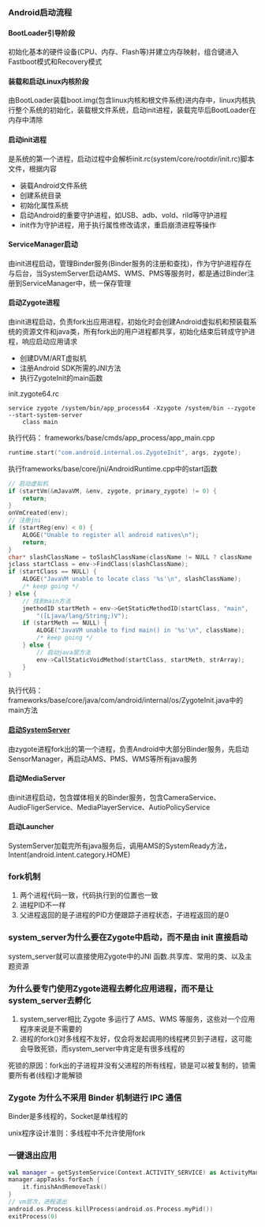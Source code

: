 ### Android启动流程
#### BootLoader引导阶段

初始化基本的硬件设备(CPU、内存、Flash等)并建立内存映射，组合键进入Fastboot模式和Recovery模式

#### 装载和启动Linux内核阶段

由BootLoader装载boot.img(包含linux内核和根文件系统)进内存中，linux内核执行整个系统的初始化，装载根文件系统，启动init进程，装载完毕后BootLoader在内存中清除

#### 启动init进程

是系统的第一个进程，启动过程中会解析init.rc(system/core/rootdir/init.rc)脚本文件，根据内容

* 装载Android文件系统
* 创建系统目录
* 初始化属性系统
* 启动Android的重要守护进程，如USB、adb、vold、rild等守护进程
* init作为守护进程，用于执行属性修改请求，重启崩溃进程等操作

#### ServiceManager启动

由init进程启动，管理Binder服务(Binder服务的注册和查找)，作为守护进程存在与后台，当SystemServer启动AMS、WMS、PMS等服务时，都是通过Binder注册到ServiceManager中，统一保存管理

#### 启动Zygote进程

由init进程启动，负责fork出应用进程，初始化时会创建Android虚拟机和预装载系统的资源文件和java类，所有fork出的用户进程都共享，初始化结束后转成守护进程，响应启动应用请求

* 创建DVM/ART虚拟机
* 注册Android SDK所需的JNI方法
* 执行ZygoteInit的main函数

init.zygote64.rc
```
service zygote /system/bin/app_process64 -Xzygote /system/bin --zygote --start-system-server
    class main
```
执行代码：
frameworks/base/cmds/app_process/app_main.cpp
```cpp
runtime.start("com.android.internal.os.ZygoteInit", args, zygote);
```
执行frameworks/base/core/jni/AndroidRuntime.cpp中的start函数
```cpp
// 启动虚拟机
if (startVm(&mJavaVM, &env, zygote, primary_zygote) != 0) {
    return;
}
onVmCreated(env);
// 注册jni
if (startReg(env) < 0) {
    ALOGE("Unable to register all android natives\n");
    return;
}
char* slashClassName = toSlashClassName(className != NULL ? className : "");
jclass startClass = env->FindClass(slashClassName);
if (startClass == NULL) {
    ALOGE("JavaVM unable to locate class '%s'\n", slashClassName);
    /* keep going */
} else {
    // 找到main方法
    jmethodID startMeth = env->GetStaticMethodID(startClass, "main",
        "([Ljava/lang/String;)V");
    if (startMeth == NULL) {
        ALOGE("JavaVM unable to find main() in '%s'\n", className);
        /* keep going */
    } else {
        // 启动java层方法
        env->CallStaticVoidMethod(startClass, startMeth, strArray);
    }
}
```

执行代码：frameworks/base/core/java/com/android/internal/os/ZygoteInit.java中的main方法

#### [启动SystemServer](./fws_system_server.md)

由zygote进程fork出的第一个进程，负责Android中大部分Binder服务，先启动SensorManager，再启动AMS、PMS、WMS等所有java服务

#### 启动MediaServer

由init进程启动，包含媒体相关的Binder服务，包含CameraService、AudioFligerService、MediaPlayerService、AutioPolicyService

#### 启动Launcher

SystemServer加载完所有java服务后，调用AMS的SystemReady方法，Intent(android.intent.category.HOME)

### fork机制

1. 两个进程代码一致，代码执行到的位置也一致
2. 进程PID不一样
3. 父进程返回的是子进程的PID方便跟踪子进程状态，子进程返回的是0

### system_server为什么要在Zygote中启动，而不是由 init 直接启动

system_server就可以直接使用Zygote中的JNI 函数.共享库、常用的类、以及主题资源

### 为什么要专门使用Zygote进程去孵化应用进程，而不是让system_server去孵化

1. system_server相比 Zygote 多运行了 AMS、WMS 等服务，这些对一个应用程序来说是不需要的
2. 进程的fork()对多线程不友好，仅会将发起调用的线程拷贝到子进程，这可能会导致死锁，而system_server中肯定是有很多线程的

死锁的原因：fork出的子进程并没有父进程的所有线程，锁是可以被复制的，锁需要所有者(线程)才能解锁

### Zygote 为什么不采用 Binder 机制进行 IPC 通信

Binder是多线程的，Socket是单线程的

unix程序设计准则：多线程中不允许使用fork

### 一键退出应用
```kotlin
val manager = getSystemService(Context.ACTIVITY_SERVICE) as ActivityManager
manager.appTasks.forEach {
    it.finishAndRemoveTask()
}
// vm层次，进程退出
android.os.Process.killProcess(android.os.Process.myPid())
exitProcess(0)
```